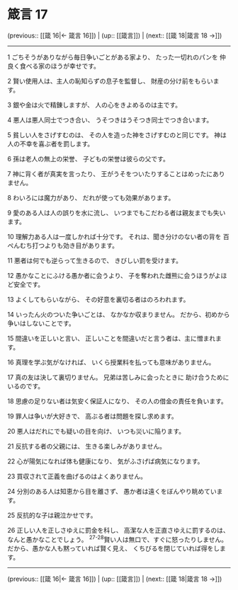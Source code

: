 # 箴言 17

(previous:: [[箴 16|← 箴言 16]]) | (up:: [[箴言]]) | (next:: [[箴 18|箴言 18 →]])

***


1 ごちそうがありながら毎日争いごとがある家より、 たった一切れのパンを 仲良く食べる家のほうが幸せです。 

2 賢い使用人は、主人の恥知らずの息子を監督し、 財産の分け前をもらいます。 

3 銀や金は火で精錬しますが、 人の心をきよめるのは主です。 

4 悪人は悪人同士でつき合い、 うそつきはうそつき同士でつき合います。 

5 貧しい人をさげすむのは、 その人を造った神をさげすむのと同じです。 神は人の不幸を喜ぶ者を罰します。 

6 孫は老人の無上の栄誉、 子どもの栄誉は彼らの父です。 

7 神に背く者が真実を言ったり、 王がうそをついたりすることはめったにありません。 

8 わいろには魔力があり、 だれが使っても効果があります。 

9 愛のある人は人の誤りを水に流し、 いつまでもこだわる者は親友までも失います。 

10 理解力ある人は一度しかれば十分です。 それは、聞き分けのない者の背を 百ぺんむち打つよりも効き目があります。 

11 悪者は何でも逆らって生きるので、 きびしい罰を受けます。 

12 愚かなことにふける愚か者に会うより、 子を奪われた雌熊に会うほうがよほど安全です。 

13 よくしてもらいながら、 その好意を裏切る者はのろわれます。 

14 いったん火のついた争いごとは、 なかなか収まりません。 だから、初めから争いはしないことです。 

15 間違いを正しいと言い、 正しいことを間違いだと言う者は、主に憎まれます。 

16 真理を学ぶ気がなければ、 いくら授業料を払っても意味がありません。 

17 真の友は決して裏切りません。 兄弟は苦しみに会ったときに 助け合うためにいるのです。 

18 思慮の足りない者は気安く保証人になり、 その人の借金の責任を負います。 

19 罪人は争いが大好きで、 高ぶる者は問題を探し求めます。 

20 悪人はだれにでも疑いの目を向け、 いつも災いに陥ります。 

21 反抗する者の父親には、 生きる楽しみがありません。 

22 心が陽気になれば体も健康になり、 気がふさげば病気になります。 

23 買収されて正義を曲げるのはよくありません。 

24 分別のある人は知恵から目を離さず、 愚か者は遠くをぼんやり眺めています。 

25 反抗的な子は親泣かせです。 

26 正しい人を正しさゆえに罰金を科し、 高潔な人を正直さゆえに罰するのは、 なんと愚かなことでしょう。 <sup class="versenum">27-28</sup>賢い人は無口で、すぐに怒ったりしません。 だから、愚かな人も黙っていれば賢く見え、 くちびるを閉じていれば得をします。

***

(previous:: [[箴 16|← 箴言 16]]) | (up:: [[箴言]]) | (next:: [[箴 18|箴言 18 →]])
